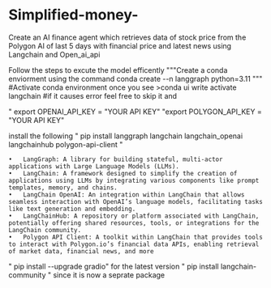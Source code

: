 # Simplified-money-
Create an AI finance agent which retrieves data of stock price  from the Polygon AI of last 5 days with financial price and latest news using Langchain and Open_ai_api

Follow the steps to excute the model efficently 
"""Create a conda enviorment  using the command 
conda create --n langgraph python=3.11
"""
#Activate conda environment 
once you see  >conda ui write activate langchain #if it causes error feel free to skip it and

" export OPENAI_API_KEY = "YOUR API KEY"
"export POLYGON_API_KEY = "YOUR API KEY"

install the following 
" pip install langgraph langchain langchain_openai langchainhub polygon-api-client "

	•	LangGraph: A library for building stateful, multi-actor applications with Large Language Models (LLMs).  ￼
	•	LangChain: A framework designed to simplify the creation of applications using LLMs by integrating various components like prompt templates, memory, and chains.
	•	LangChain OpenAI: An integration within LangChain that allows seamless interaction with OpenAI’s language models, facilitating tasks like text generation and embedding.  ￼
	•	LangChainHub: A repository or platform associated with LangChain, potentially offering shared resources, tools, or integrations for the LangChain community.
	•	Polygon API Client: A toolkit within LangChain that provides tools to interact with Polygon.io’s financial data APIs, enabling retrieval of market data, financial news, and more

" pip install --upgrade gradio" for the latest version
" pip install langchain-community " since it is now a seprate package 
